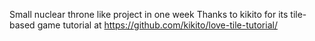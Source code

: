 Small nuclear throne like project in one week
Thanks to kikito for its tile-based game tutorial at https://github.com/kikito/love-tile-tutorial/
